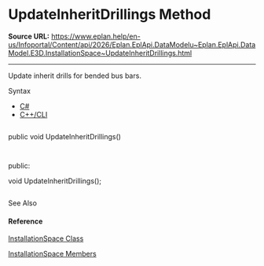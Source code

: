# UpdateInheritDrillings Method

**Source URL:** https://www.eplan.help/en-us/Infoportal/Content/api/2026/Eplan.EplApi.DataModelu~Eplan.EplApi.DataModel.E3D.InstallationSpace~UpdateInheritDrillings.html

---

Update inherit drills for bended bus bars.

Syntax

- [C#](#i-syntax-CS)
- [C++/CLI](#i-syntax-CPP2005)

```
```
public void UpdateInheritDrillings()
```
```

```
```
public:
void UpdateInheritDrillings();
```
```



See Also

#### Reference

[InstallationSpace Class](Eplan.EplApi.DataModelu~Eplan.EplApi.DataModel.E3D.InstallationSpace.html)
  
[InstallationSpace Members](Eplan.EplApi.DataModelu~Eplan.EplApi.DataModel.E3D.InstallationSpace_members.html)